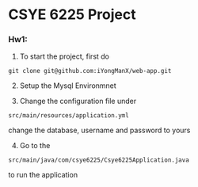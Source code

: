 # CSYE 6225 Project

### Hw1:

1. To start the project, first do
```git
git clone git@github.com:iYongManX/web-app.git
```

2. Setup the Mysql Environmnet

3. Change the configuration file under
```
src/main/resources/application.yml
```
change the database, username and password to yours


4. Go to the
```aidl
src/main/java/com/csye6225/Csye6225Application.java
```
to run the application